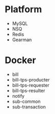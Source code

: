 

# Platform
- MySQL
- NSQ
- Redis
- Gearman

# Docker
- bill
- bill-tps-producter
- bill-tps-requester
- bill-tps-resulter
- notify
- sub-common
- sub-transaction
